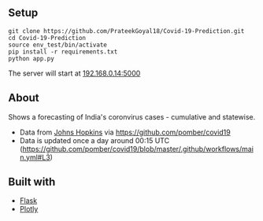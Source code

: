 ## Setup
~~~
git clone https://github.com/PrateekGoyal18/Covid-19-Prediction.git
cd Covid-19-Prediction
source env_test/bin/activate
pip install -r requirements.txt
python app.py
~~~
The server will start at [192.168.0.14:5000](http://192.168.0.14:5000)

## About

Shows a forecasting of India's coronvirus cases - cumulative and statewise.
- Data from [Johns Hopkins](https://github.com/CSSEGISandData/COVID-19) via https://github.com/pomber/covid19
- Data is updated once a day around 00:15 UTC (https://github.com/pomber/covid19/blob/master/.github/workflows/main.yml#L3)

## Built with

- [Flask](https://flask.palletsprojects.com/en/1.1.x/)
- [Plotly](https://plotly.com/)
